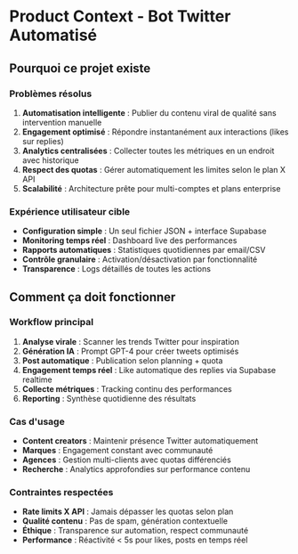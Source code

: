 # Product Context - Bot Twitter Automatisé

## Pourquoi ce projet existe

### Problèmes résolus
1. **Automatisation intelligente** : Publier du contenu viral de qualité sans intervention manuelle
2. **Engagement optimisé** : Répondre instantanément aux interactions (likes sur replies)
3. **Analytics centralisées** : Collecter toutes les métriques en un endroit avec historique
4. **Respect des quotas** : Gérer automatiquement les limites selon le plan X API
5. **Scalabilité** : Architecture prête pour multi-comptes et plans enterprise

### Expérience utilisateur cible
- **Configuration simple** : Un seul fichier JSON + interface Supabase
- **Monitoring temps réel** : Dashboard live des performances
- **Rapports automatiques** : Statistiques quotidiennes par email/CSV
- **Contrôle granulaire** : Activation/désactivation par fonctionnalité
- **Transparence** : Logs détaillés de toutes les actions

## Comment ça doit fonctionner

### Workflow principal
1. **Analyse virale** : Scanner les trends Twitter pour inspiration
2. **Génération IA** : Prompt GPT-4 pour créer tweets optimisés
3. **Post automatique** : Publication selon planning + quota
4. **Engagement temps réel** : Like automatique des replies via Supabase realtime
5. **Collecte métriques** : Tracking continu des performances
6. **Reporting** : Synthèse quotidienne des résultats

### Cas d'usage
- **Content creators** : Maintenir présence Twitter automatiquement
- **Marques** : Engagement constant avec communauté
- **Agences** : Gestion multi-clients avec quotas différenciés
- **Recherche** : Analytics approfondies sur performance contenu

### Contraintes respectées
- **Rate limits X API** : Jamais dépasser les quotas selon plan
- **Qualité contenu** : Pas de spam, génération contextuelle
- **Éthique** : Transparence sur automation, respect communauté
- **Performance** : Réactivité < 5s pour likes, posts en temps réel 